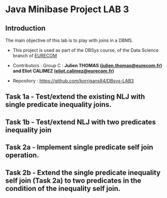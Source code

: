 # Java Minibase Project LAB 3

## Introduction
The main objective of this lab is to play with joins in a DBMS.

- This project is used as part of the DBSys course, of the Data Science branch of [EURECOM](https://eurecom.fr)

- Contributors : Group C : **Julien THOMAS (julien.thomas@eurecom.fr) and Eliot CALIMEZ (eliot.calimez@eurecom.fr)**

- Repository : https://github.com/korrigans84/DBsys-LAB3
## Task 1a - Test/extend the existing NLJ with single predicate inequality joins.

## Task 1b - Test/extend NLJ with two predicates inequality join

## Task 2a - Implement single predicate self join operation.

## Task 2b - Extend the single predicate inequality self join (Task 2a) to two predicates in the condition of the inequality self join.
